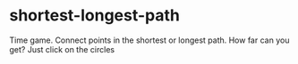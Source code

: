 # shortest-longest-path
Time game. Connect points in the shortest or longest path. How far can you get? Just click on the circles
